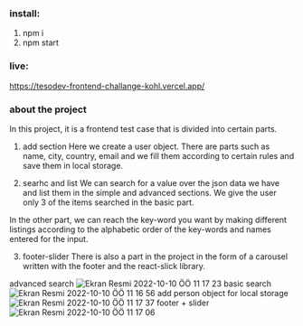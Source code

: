 ### install:
1) npm i
2) npm start

### live:
https://tesodev-frontend-challange-kohl.vercel.app/


### about the project
In this project, it is a frontend test case that is divided into certain parts.

1) add section
Here we create a user object. There are parts such as name, city, country, email and we fill them according to certain rules and save them in local storage.

2) searhc and list
We can search for a value over the json data we have and list them in the simple and advanced sections.
We give the user only 3 of the items searched in the basic part.

In the other part, we can reach the key-word you want by making different listings according to the alphabetic order of the key-words and names entered for the input.

3) footer-slider
There is also a part in the project in the form of a carousel written with the footer and the react-slick library.

advanced search
![Ekran Resmi 2022-10-10 ÖÖ 11 17 23](https://user-images.githubusercontent.com/87334718/194824173-3e06e6ec-fb12-4593-a6cd-b05fe2e9dd55.png)
basic search
![Ekran Resmi 2022-10-10 ÖÖ 11 16 56](https://user-images.githubusercontent.com/87334718/194824187-137ecefa-622c-4b30-983e-0f2e71f79e31.png)
add person object for local storage
![Ekran Resmi 2022-10-10 ÖÖ 11 17 37](https://user-images.githubusercontent.com/87334718/194824194-4f540b63-18c5-40cf-be33-bf160ca4dc1d.png)
footer + slider 
![Ekran Resmi 2022-10-10 ÖÖ 11 17 06](https://user-images.githubusercontent.com/87334718/194824207-9b9ccc2f-3ac7-4753-ab9f-77511f8ec3c7.png)
